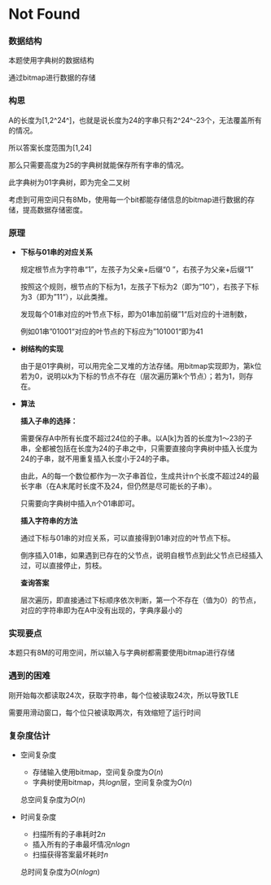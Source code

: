 # Not Found

### 数据结构

本题使用字典树的数据结构

通过bitmap进行数据的存储

### 构思

A的长度为[1,2^24^]，也就是说长度为24的字串只有2^24^-23个，无法覆盖所有的情况。

所以答案长度范围为[1,24]

那么只需要高度为25的字典树就能保存所有字串的情况。

此字典树为01字典树，即为完全二叉树

考虑到可用空间只有8Mb，使用每一个bit都能存储信息的bitmap进行数据的存储，提高数据存储密度。

### 原理

- **下标与01串的对应关系**

  规定根节点为字符串“1”，左孩子为父亲+后缀“0 ”，右孩子为父亲+后缀“1”

  按照这个规则，根节点的下标为1，左孩子下标为2（即为“10”），右孩子下标为3（即为”11“），以此类推。

  发现每个01串对应的叶节点下标，即为01串加前缀”1“后对应的十进制数，

  例如01串”01001“对应的叶节点的下标应为”101001“即为41

- **树结构的实现**

  由于是01字典树，可以用完全二叉堆的方法存储。用bitmap实现即为，第k位若为0，说明以k为下标的节点不存在（层次遍历第k个节点）；若为1，则存在。

- **算法**

  **插入子串的选择：**

  需要保存A中所有长度不超过24位的子串。以A[k]为首的长度为1～23的子串，全都被包括在长度为24的子串之中，只需要直接向字典树中插入长度为24的子串，就不用重复插入长度小于24的子串。

  由此，A的每一个数位都作为一次子串首位，生成共计n个长度不超过24的最长字串（在A末尾时长度不及24，但仍然是尽可能长的子串）。

  只需要向字典树中插入n个01串即可。

  **插入字符串的方法**

  通过下标与01串的对应关系，可以直接得到01串对应的叶节点下标。

  倒序插入01串，如果遇到已存在的父节点，说明自根节点到此父节点已经插入过，可以直接停止，剪枝。
  
  **查询答案**
  
  层次遍历，即直接通过下标顺序依次判断，第一个不存在（值为0）的节点，对应的字符串即为在A中没有出现的，字典序最小的

### 实现要点

本题只有8M的可用空间，所以输入与字典树都需要使用bitmap进行存储

### 遇到的困难

刚开始每次都读取24次，获取字符串，每个位被读取24次，所以导致TLE

需要用滑动窗口，每个位只被读取两次，有效缩短了运行时间

### 复杂度估计

- 空间复杂度

  - 存储输入使用bitmap，空间复杂度为$O(n)$
  - 字典树使用bitmap，共$logn$层，空间复杂度为$O(n)$

  总空间复杂度为$O(n)$

- 时间复杂度

  - 扫描所有的子串耗时$2n$
  - 插入所有的子串最坏情况$nlogn$
  - 扫描获得答案最坏耗时$n$

  总时间复杂度为$O(nlogn)$

  